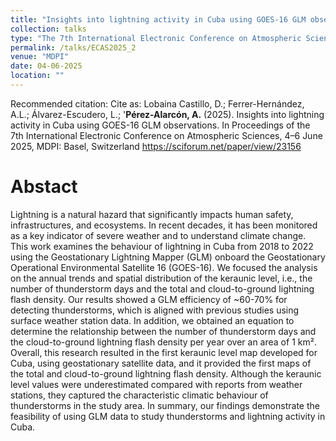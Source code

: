 ```yaml
---
title: "Insights into lightning activity in Cuba using GOES-16 GLM observations"
collection: talks
type: "The 7th International Electronic Conference on Atmospheric Sciences "
permalink: /talks/ECAS2025_2
venue: "MDPI"
date: 04-06-2025
location: ""
---
```


Recommended citation: Cite as: Lobaina Castillo, D.; Ferrer-Hernández, A.L.; Álvarez-Escudero, L.; '<b>Pérez-Alarcón, A.</b> (2025). Insights into lightning activity in Cuba using GOES-16 GLM observations. In Proceedings of the 7th International Electronic Conference on Atmospheric Sciences, 4–6 June 2025, MDPI: Basel, Switzerland <a href="https://sciforum.net/paper/view/23156" target="blank"> https://sciforum.net/paper/view/23156</a> 


# Abstact
Lightning is a natural hazard that significantly impacts human safety, infrastructures, and ecosystems. In recent decades, it has been monitored as a key indicator of severe weather and to understand climate change. This work examines the behaviour of lightning in Cuba from 2018 to 2022 using the Geostationary Lightning Mapper (GLM) onboard the Geostationary Operational Environmental Satellite 16 (GOES-16). We focused the analysis on the annual trends and spatial distribution of the keraunic level, i.e., the number of thunderstorm days and the total and cloud-to-ground lightning flash density. Our results showed a GLM efficiency of ~60-70% for detecting thunderstorms, which is aligned with previous studies using surface weather station data. In addition, we obtained an equation to determine the relationship between the number of thunderstorm days and the cloud-to-ground lightning flash density per year over an area of 1 km². Overall, this research resulted in the first keraunic level map developed for Cuba, using geostationary satellite data, and it provided the first maps of the total and cloud-to-ground lightning flash density. Although the keraunic level values were underestimated compared with reports from weather stations, they captured the characteristic climatic behaviour of thunderstorms in the study area. In summary, our findings demonstrate the feasibility of using GLM data to study thunderstorms and lightning activity in Cuba.


